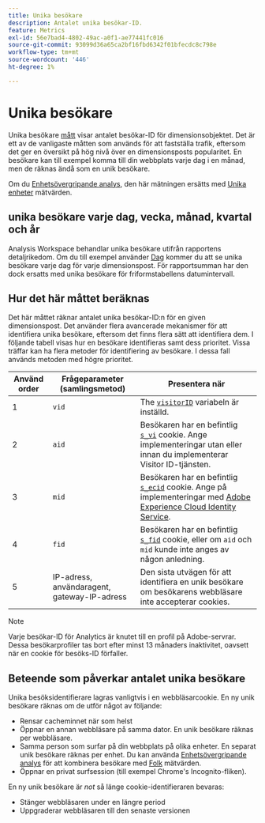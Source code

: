 ```yaml
---
title: Unika besökare
description: Antalet unika besökar-ID.
feature: Metrics
exl-id: 56e7bad4-4802-49ac-a0f1-ae77441fc016
source-git-commit: 93099d36a65ca2bf16fbd6342f01bfecdc8c798e
workflow-type: tm+mt
source-wordcount: '446'
ht-degree: 1%

---
```


# Unika besökare

Unika besökare [mått](overview.md) visar antalet besökar-ID för dimensionsobjektet. Det är ett av de vanligaste måtten som används för att fastställa trafik, eftersom det ger en översikt på hög nivå över en dimensionsposts popularitet. En besökare kan till exempel komma till din webbplats varje dag i en månad, men de räknas ändå som en unik besökare.

Om du [Enhetsövergripande analys](../cda/overview.md), den här mätningen ersätts med [Unika enheter](unique-devices.md) mätvärden.

## unika besökare varje dag, vecka, månad, kvartal och år

Analysis Workspace behandlar unika besökare utifrån rapportens detaljrikedom. Om du till exempel använder [Dag](../dimensions/day.md) kommer du att se unika besökare varje dag för varje dimensionspost. För rapportsumman har den dock ersatts med unika besökare för friformstabellens datumintervall.

## Hur det här måttet beräknas

Det här måttet räknar antalet unika besökar-ID:n för en given dimensionspost. Det använder flera avancerade mekanismer för att identifiera unika besökare, eftersom det finns flera sätt att identifiera dem. I följande tabell visas hur en besökare identifieras samt dess prioritet. Vissa träffar kan ha flera metoder för identifiering av besökare. I dessa fall används metoden med högre prioritet.

| Använd order | Frågeparameter (samlingsmetod) | Presentera när |
| --- | --- | --- |
| 1 | `vid` | The [`visitorID`](/help/implement/vars/config-vars/visitorid.md) variabeln är inställd. |
| 2 | `aid` | Besökaren har en befintlig [`s_vi`](https://experienceleague.adobe.com/docs/core-services/interface/ec-cookies/cookies-analytics.html) cookie. Ange implementeringar utan eller innan du implementerar Visitor ID-tjänsten. |
| 3 | `mid` | Besökaren har en befintlig [`s_ecid`](https://experienceleague.adobe.com/docs/core-services/interface/ec-cookies/cookies-analytics.html) cookie. Ange på implementeringar med [Adobe Experience Cloud Identity Service](https://experienceleague.adobe.com/docs/id-service/using/home.html). |
| 4 | `fid` | Besökaren har en befintlig [`s_fid`](https://experienceleague.adobe.com/docs/core-services/interface/ec-cookies/cookies-analytics.html) cookie, eller om `aid` och `mid` kunde inte anges av någon anledning. |
| 5 | IP-adress, användaragent, gateway-IP-adress | Den sista utvägen för att identifiera en unik besökare om besökarens webbläsare inte accepterar cookies. |

>[!NOTE]
>
>Varje besökar-ID för Analytics är knutet till en profil på Adobe-servrar. Dessa besökarprofiler tas bort efter minst 13 månaders inaktivitet, oavsett när en cookie för besöks-ID förfaller.

## Beteende som påverkar antalet unika besökare

Unika besöksidentifierare lagras vanligtvis i en webbläsarcookie. En ny unik besökare räknas om de utför något av följande:

* Rensar cacheminnet när som helst
* Öppnar en annan webbläsare på samma dator. En unik besökare räknas per webbläsare.
* Samma person som surfar på din webbplats på olika enheter. En separat unik besökare räknas per enhet. Du kan använda [Enhetsövergripande analys](../cda/overview.md) för att kombinera besökare med [Folk](people.md) mätvärden.
* Öppnar en privat surfsession (till exempel Chrome&#39;s Incognito-fliken).

En ny unik besökare är *not* så länge cookie-identifieraren bevaras:

* Stänger webbläsaren under en längre period
* Uppgraderar webbläsaren till den senaste versionen
